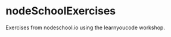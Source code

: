 nodeSchoolExercises
===================

Exercises from nodeschool.io using the learnyoucode workshop.
